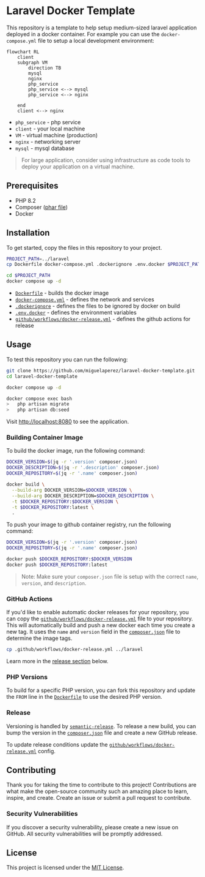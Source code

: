 # Laravel Docker Template

This repository is a template to help setup medium-sized laravel application deployed in a docker container. For example you can use the `docker-compose.yml` file to setup a local development environment:

```mermaid
flowchart RL
    client
    subgraph VM
        direction TB
        mysql
        nginx
        php_service
        php_service <--> mysql
        php_service <--> nginx

    end
    client <--> nginx
```

- `php_service` - php service
- `client` - your local machine
- `VM` - virtual machine (production)
- `nginx` - networking server
- `mysql` - mysql database

> For large application, consider using infrastructure as code tools to deploy your application on a virtual machine.

## Prerequisites

- PHP 8.2
- Composer ([phar file](https://getcomposer.org/download/))
- Docker

## Installation

To get started, copy the files in this repository to your project.

```bash
PROJECT_PATH=../laravel
cp Dockerfile docker-compose.yml .dockerignore .env.docker $PROJECT_PATH

cd $PROJECT_PATH
docker compose up -d
```

- [`Dockerfile`](.Dockerfile) - builds the docker image
- [`docker-compose.yml`](docker-compose.yml) - defines the network and services
- [`.dockerignore`](.dockerignore) - defines the files to be ignored by docker on build
- [`.env.docker`](./.env.docker) - defines the environment variables
- [`github/workflows/docker-release.yml`](.github/workflows/docker-release.yml) - defines the github actions for release

## Usage

To test this repository you can run the following:

```bash
git clone https://github.com/miguelaperez/laravel-docker-template.git
cd laravel-docker-template

docker compose up -d

docker compose exec bash
>   php artisan migrate
>   php artisan db:seed
```

Visit [http://localhost:8080](http://localhost:8080) to see the application.

### Building Container Image

To build the docker image, run the following command:

```bash
DOCKER_VERSION=$(jq -r '.version' composer.json)
DOCKER_DESCRIPTION=$(jq -r '.description' composer.json)
DOCKER_REPOSITORY=$(jq -r '.name' composer.json)

docker build \
  --build-arg DOCKER_VERSION=$DOCKER_VERSION \
  --build-arg DOCKER_DESCRIPTION=$DOCKER_DESCRIPTION \
  -t $DOCKER_REPOSITORY:$DOCKER_VERSION \
  -t $DOCKER_REPOSITORY:latest \
  .
```

To push your image to github container registry, run the following command:

```bash
DOCKER_VERSION=$(jq -r '.version' composer.json)
DOCKER_REPOSITORY=$(jq -r '.name' composer.json)

docker push $DOCKER_REPOSITORY:$DOCKER_VERSION
docker push $DOCKER_REPOSITORY:latest
```

> Note: Make sure your `composer.json` file is setup with the correct `name`, `version`, and `description`.

### GitHub Actions

If you'd like to enable automatic docker releases for your repository, you can copy the [`github/workflows/docker-release.yml`](.github/workflows/docker-release.yml) file to your repository. This will automatically build and push a new docker each time you create a new tag. It uses the `name` and `version` field in the [`composer.json`](composer.json) file to determine the image tags.

```bash
cp .github/workflows/docker-release.yml ../laravel
```

Learn more in the [release section](#release) below.

### PHP Versions

To build for a specific PHP version, you can fork this repository and update the `FROM` line in the [`Dockerfile`](Dockerfile) to use the desired PHP version.

### Release

Versioning is handled by [`semantic-release`](https://github.com/semantic-release/semantic-release). To release a new build, you can bump the version in the [`composer.json`](composer.json) file and create a new GitHub release.

To update release conditions update the [`github/workflows/docker-release.yml`](.github/workflows/docker-release.yml) config.

## Contributing

Thank you for taking the time to contribute to this project! Contributions are what make the open-source community such an amazing place to learn, inspire, and create. Create an issue or submit a pull request to contribute.

### Security Vulnerabilities

If you discover a security vulnerability, please create a new issue on GitHub. All security vulnerabilities will be promptly addressed.

## License

This project is licensed under the [MIT License](LICENSE).
